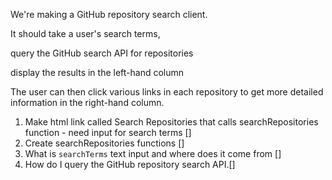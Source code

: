 We're making a GitHub repository search client.

It should take a user's search terms,

query the GitHub search API for repositories

display the results in the left-hand column

The user can then click various links in each repository to get more detailed information in the right-hand column.

1. Make html link called Search Repositories that calls searchRepositories function - need input for search terms []
2. Create searchRepositories functions []
3. What is `searchTerms` text input and where does it come from []
4. How do I query the GitHub repository search API.[]
